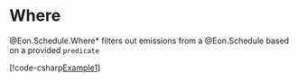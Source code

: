 ﻿# Where

@Eon.Schedule.Where* filters out emissions from a @Eon.Schedule based on a
provided `predicate`

[!code-csharp[Example1](../../../Eon.Tests/Examples/WhereTests.cs#Example1)]
